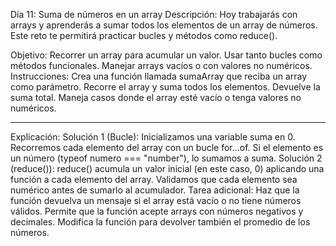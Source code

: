 Día 11: Suma de números en un array
Descripción:
Hoy trabajarás con arrays y aprenderás a sumar todos los elementos de un array de números. Este reto te permitirá practicar bucles y métodos como reduce().

Objetivo:
Recorrer un array para acumular un valor.
Usar tanto bucles como métodos funcionales.
Manejar arrays vacíos o con valores no numéricos.
Instrucciones:
Crea una función llamada sumaArray que reciba un array como parámetro.
Recorre el array y suma todos los elementos.
Devuelve la suma total.
Maneja casos donde el array esté vacío o tenga valores no numéricos.
_____________________________________________________________________
Explicación:
Solución 1 (Bucle):
Inicializamos una variable suma en 0.
Recorremos cada elemento del array con un bucle for...of.
Si el elemento es un número (typeof numero === "number"), lo sumamos a suma.
Solución 2 (reduce()):
reduce() acumula un valor inicial (en este caso, 0) aplicando una función a cada elemento del array.
Validamos que cada elemento sea numérico antes de sumarlo al acumulador.
Tarea adicional:
Haz que la función devuelva un mensaje si el array está vacío o no tiene números válidos.
Permite que la función acepte arrays con números negativos y decimales.
Modifica la función para devolver también el promedio de los números.

